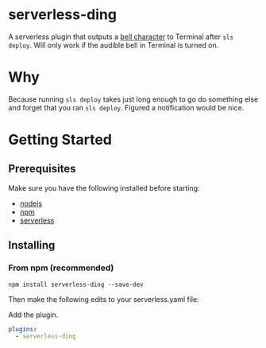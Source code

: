 # serverless-ding
A serverless plugin that outputs a [bell character](https://en.wikipedia.org/wiki/Bell_character) to Terminal after `sls deploy`. Will only work if the audible bell in Terminal is turned on.

# Why
Because running `sls deploy` takes just long enough to go do something else and forget that you ran `sls deploy`. Figured a notification would be nice.

# Getting Started

## Prerequisites
Make sure you have the following installed before starting:
* [nodejs](https://nodejs.org/en/download/)
* [npm](https://www.npmjs.com/get-npm?utm_source=house&utm_medium=homepage&utm_campaign=free%20orgs&utm_term=Install%20npm)
* [serverless](https://serverless.com/framework/docs/providers/aws/guide/installation/)


## Installing

### From npm (recommended)
```
npm install serverless-ding --save-dev
```

Then make the following edits to your serverless.yaml file:

Add the plugin.

```yaml
plugins:
  - serverless-ding
```
